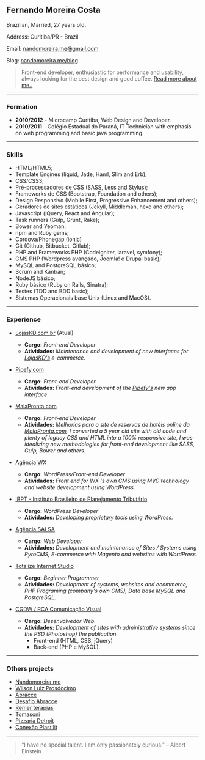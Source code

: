 ## **Fernando Moreira Costa**

Brazilian, Married, 27 years old.

Address: Curitiba/PR - Brazil

Email: [nandomoreira.me@gmail.com](mailto:nandomoreira.me@gmail.com)

Blog: [nandomoreira.me/blog](https://nandomoreira.me/blog)

> Front-end developer, enthusiastic for performance and usability, always looking for the best design and good coffee. [Read more about me..](https://nandomoreira.me/about/)

---

### Formation

* **2010/2012** - Microcamp Curitiba, Web Design and Developer.
* **2010/2011** - Colégio Estadual do Paraná, IT Technician with emphasis on web programming and basic java programming.

---

### Skills

* HTML/HTML5;
* Template Engines (liquid, Jade, Haml, Slim and Erb);
* CSS/CSS3;
* Pré-processadores de CSS (SASS, Less and Stylus);
* Frameworks de CSS (Bootstrap, Foundation and others);
* Design Responsivo (Mobile First, Progressive Enhancement and others);
* Geradores de sites estáticos (Jekyll, Middleman, hexo and others);
* Javascript (jQuery, React and Angular);
* Task runners (Gulp, Grunt, Rake);
* Bower and Yeoman;
* npm and Ruby gems;
* Cordova/Phonegap (ionic)
* Git (Github, Bitbucket, Gitlab);
* PHP and Frameworks PHP (Codeigniter, laravel, symfony);
* CMS PHP (Wordpress avançado, Joomla! e Drupal basic);
* MySQL and PostgreSQL básico;
* Scrum and Kanban;
* NodeJS básico;
* Ruby básico (Ruby on Rails, Sinatra);
* Testes (TDD and BDD basic);
* Sistemas Operacionais base Unix (Linux and MacOS).

---

### Experience

* [LojasKD.com.br](https://www.lojaskd.com.br/) (Atual)
    * **Cargo:** *Front-end Developer*
    * **Atividades:** *Maintenance and development of new interfaces for [LojasKD's](https://www.lojaskd.com.br/) e-commerce.*

* [Pipefy.com](http://pipefy.com)
    * **Cargo:** *Front-end Developer*
    * **Atividades:** *Front-end development of the [Pipefy's](http://app.pipefy.com) new app interface*

* [MalaPronta.com](http://malapronta.com.br/)
    * **Cargo:** *Front-end Developer*
    * **Atividades:** *Melhorias para o site de reservas de hotéis online da [MalaPronta.com](http://malapronta.com.br/), I converted a 5 year old site with old code and plenty of legacy CSS and HTML into a 100% responsive site, I was idealizing new methodologies for front-end development like SASS, Gulp, Bower and others.*

* [Agência WX](http://agenciawx.com.br/)
    * **Cargo:** *WordPress/Front-end Developer*
    * **Atividades:** *Front end for WX 's own CMS using MVC technology and website development using WordPress.*

* [IBPT - Instituto Brasileiro de Planejamento Tributário](http://www.ibpt.org.br/)
    * **Cargo:** *WordPress Developer*
    * **Atividades:** *Developing proprietary tools using WordPress.*

* [Agência SALSA](http://salsa.ag/)
    * **Cargo:** *Web Developer*
    * **Atividades:** *Development and maintenance of Sites / Systems using PyroCMS, E-commerce with Magento and websites with WordPress.*
    
* [Totalize Internet Studio](http://www.totalize.com.br/)
    * **Cargo:** *Beginner Programmer*
    * **Atividades:** *Development of systems, websites and ecommerce, PHP Programing (company's own CMS), Data base MySQL and PostgreSQL.*
 
* [CGDW / RCA Comunicação Visual](http://www.cgdw.com.br/)
   * **Cargo:** *Desenvolvedor Web.*
   * **Atividades:** *Development of sites with administrative systems since the PSD (Photoshop) the publication.*
      * Front-end (HTML, CSS, jQuery)
      * Back-end (PHP e MySQL).

---

### Others projects

* [Nandomoreira.me](https://nandomoreira.me/)
* [Wilson Luiz Prosdocimo](http://wprosdocimo.com.br/)
* [Abracce](http://www.abracce.org.br/)
* [Desafio Abracce](http://desafio.abracce.org.br/)
* [Remer terapias](http://remerterapias.com.br/)
* [Tomasoni](http://tomasoni.ind.br/)
* [Pizzaria Detroit](http://www.pizzariadetroit.com.br/)
* [Conexão Plastilit](http://www.conexaoplastilit.com.br/)

---

> “I have no special talent. I am only passionately curious.” – Albert Einstein
